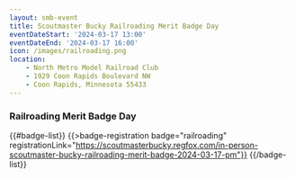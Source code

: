 ```yaml
---
layout: smb-event
title: Scoutmaster Bucky Railroading Merit Badge Day
eventDateStart: '2024-03-17 13:00'
eventDateEnd: '2024-03-17 16:00'
icon: /images/railroading.png
location:
    - North Metro Model Railroad Club
    - 1929 Coon Rapids Boulevard NW
    - Coon Rapids, Minnesota 55433
---
```


### Railroading Merit Badge Day

{{#badge-list}}
{{>badge-registration badge="railroading" registrationLink="https://scoutmasterbucky.regfox.com/in-person-scoutmaster-bucky-railroading-merit-badge-2024-03-17-pm"}}
{{/badge-list}}
